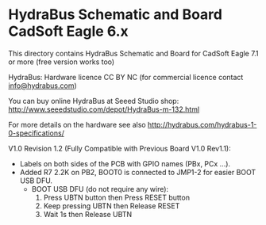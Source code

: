 HydraBus Schematic and Board CadSoft Eagle 6.x
========

This directory contains HydraBus Schematic and Board for CadSoft Eagle 7.1 or more (free version works too)

HydraBus: Hardware licence CC BY NC (for commercial licence contact info@hydrabus.com)

You can buy online HydraBus at Seeed Studio shop: 
http://www.seeedstudio.com/depot/HydraBus-m-132.html

For more details on the hardware see also http://hydrabus.com/hydrabus-1-0-specifications/

V1.0 Revision 1.2 (Fully Compatible with Previous Board V1.0 Rev1.1):
  * Labels on both sides of the PCB with GPIO names (PBx, PCx ...).
  * Added R7 2.2K on PB2, BOOT0 is connected to JMP1-2 for easier BOOT USB DFU.
    * BOOT USB DFU (do not require any wire):
      1. Press UBTN button then Press RESET button
      2. Keep pressing UBTN then Release RESET
      3. Wait 1s then Release UBTN
